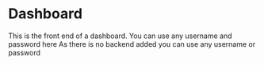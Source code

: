 # Dashboard
This is the front end of a dashboard. You can use any username and password here
As there is no backend added you can use any username or password
